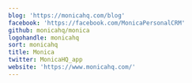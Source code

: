 ```yaml
---
blog: 'https://monicahq.com/blog'
facebook: 'https://facebook.com/MonicaPersonalCRM'
github: monicahq/monica
logohandle: monicahq
sort: monicahq
title: Monica
twitter: MonicaHQ_app
website: 'https://www.monicahq.com/'
---
```

